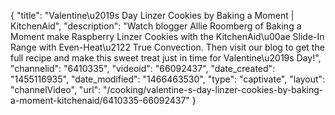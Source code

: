 {
    "title": "Valentine\u2019s Day Linzer Cookies by Baking a Moment | KitchenAid",
    "description": "Watch blogger Allie Roomberg of Baking a Moment make Raspberry Linzer Cookies with the KitchenAid\u00ae Slide-In Range with Even-Heat\u2122 True Convection. Then visit our blog to get the full recipe and make this sweet treat just in time for Valentine\u2019s Day!",
    "channelid": "6410335",
    "videoid": "66092437",
    "date_created": "1455116935",
    "date_modified": "1466463530",
    "type": "captivate",
    "layout": "channelVideo",
    "url": "\/cooking\/valentine-s-day-linzer-cookies-by-baking-a-moment-kitchenaid\/6410335-66092437"
}